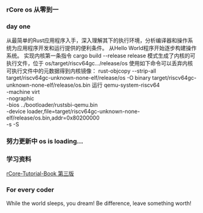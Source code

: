 ### rCore os 从零到一

### day one
从最简单的Rust应用程序入手，深入理解其下的执行环境，分析编译器和操作系统为应用程序开发和运行提供的便利条件。
从Hello World程序开始逐步构建操作系统。
实现内核第一条指令
cargo build --release
release 模式生成了内核的可执行文件，位于 os/target/riscv64gc.../release/os
使用如下命令可以丢弃内核可执行文件中的元数据得到内核镜像：
rust-objcopy --strip-all target/riscv64gc-unknown-none-elf/release/os -O binary target/riscv64gc-unknown-none-elf/release/os.bin
运行
qemu-system-riscv64 \
    -machine virt \
    -nographic \
    -bios ../bootloader/rustsbi-qemu.bin \
    -device loader,file=target/riscv64gc-unknown-none-elf/release/os.bin,addr=0x80200000 \
    -s -S
### 努力更新中 os is loading...

### 学习资料
[rCore-Tutorial-Book 第三版](https://rcore-os.cn/rCore-Tutorial-Book-v3/)
### For every coder
While the world sleeps, you dream!
Be difference, leave something worth!
